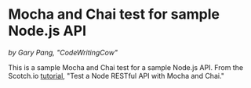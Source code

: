 # Mocha and Chai test for sample Node.js API #
_by Gary Pang, "CodeWritingCow"_

This is a sample Mocha and Chai test for a sample Node.js API. From the Scotch.io [tutorial](https://scotch.io/tutorials/test-a-node-restful-api-with-mocha-and-chai), "Test a Node RESTful API with Mocha and Chai."